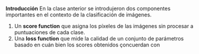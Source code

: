 **Introducción**
En la clase anterior se introdujeron dos componentes importantes en el contexto de la clasificación de imágenes.

 1. Un **score function** que asigna los píxeles de las imágenes sin procesar a puntuaciones de cada clase.
 2. Una **loss function** que mide la calidad de un conjunto de parámetros  basado en cuán bien los scores obtenidos çoncuerdan con 
<!--stackedit_data:
eyJoaXN0b3J5IjpbLTk0MzIyNTk5MCwxNDMwMDg0NTk4LDczMD
k5ODExNl19
-->